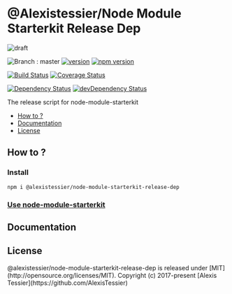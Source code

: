 # @Alexistessier/Node Module Starterkit Release Dep

![draft](https://img.shields.io/badge/stability-draft-lightgrey.svg?style=flat-square)

![Branch : master](https://img.shields.io/badge/Branch-master-blue.svg)
[![version](https://img.shields.io/badge/version-1.0.0-blue.svg)](https://github.com/AlexisTessier/node-module-starterkit-release-dep#readme)
[![npm version](https://badge.fury.io/js/@alexistessier/node-module-starterkit-release-dep.svg)](https://badge.fury.io/js/@alexistessier/node-module-starterkit-release-dep)

[![Build Status](https://travis-ci.org/AlexisTessier/@alexistessier/node-module-starterkit-release-dep.svg?branch=master)](https://travis-ci.org/AlexisTessier/@alexistessier/node-module-starterkit-release-dep)
[![Coverage Status](https://coveralls.io/repos/AlexisTessier/@alexistessier/node-module-starterkit-release-dep/badge.svg?branch=master&service=github)](https://coveralls.io/github/AlexisTessier/@alexistessier/node-module-starterkit-release-dep?branch=master)

[![Dependency Status](https://david-dm.org/AlexisTessier/@alexistessier/node-module-starterkit-release-dep.svg)](https://david-dm.org/AlexisTessier/@alexistessier/node-module-starterkit-release-dep)
[![devDependency Status](https://david-dm.org/AlexisTessier/@alexistessier/node-module-starterkit-release-dep/dev-status.svg)](https://david-dm.org/AlexisTessier/@alexistessier/node-module-starterkit-release-dep#info=devDependencies)

The release script for node-module-starterkit

-   [How to ?](#how-to)
-   [Documentation](#documentation)
-   [License](#license)

## How to ?

### Install

    npm i @alexistessier/node-module-starterkit-release-dep

### <a href="https://github.com/AlexisTessier/node-module-starterkit">Use node-module-starterkit<a/>

## Documentation

<!-- Generated by documentation.js. Update this documentation by updating the source code. -->

## License

@alexistessier/node-module-starterkit-release-dep is released under \[MIT](http&#x3A;//opensource.org/licenses/MIT). 
Copyright (c) 2017-present \[Alexis Tessier](https&#x3A;//github.com/AlexisTessier)
